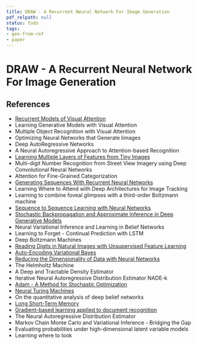 ```yaml
---
title: DRAW - A Recurrent Neural Network For Image Generation
pdf_relpath: null
status: todo
tags:
- gen-from-ref
- paper
---
```


# DRAW - A Recurrent Neural Network For Image Generation

## References

- [Recurrent Models of Visual Attention](./recurrent-models-of-visual-attention.md)
- Learning Generative Models with Visual Attention
- Multiple Object Recognition with Visual Attention
- Optimizing Neural Networks that Generate Iimages
- Deep AutoRegressive Networks
- A Neural Autoregressive Approach to Attention-based Recognition
- [Learning Multiple Layers of Features from Tiny Images](./learning-multiple-layers-of-features-from-tiny-images.md)
- Multi-digit Number Recognition from Street View Imagery using Deep Convolutional Neural Networks
- Attention for Fine-Grained Categorization
- [Generating Sequences With Recurrent Neural Networks](./generating-sequences-with-recurrent-neural-networks.md)
- Learning Where to Attend with Deep Architectures for Image Tracking
- Learning to combine foveal glimpses with a third-order Boltzmann machine
- [Sequence to Sequence Learning with Neural Networks](./sequence-to-sequence-learning-with-neural-networks.md)
- [Stochastic Backpropagation and Approximate Inference in Deep Generative Models](./stochastic-backpropagation-and-approximate-inference-in-deep-generative-models.md)
- Neural Variational Inference and Learning in Belief Networks
- Learning to Forget - Continual Prediction with LSTM
- Deep Boltzmann Machines
- [Reading Digits in Natural Images with Unsupervised Feature Learning](./reading-digits-in-natural-images-with-unsupervised-feature-learning.md)
- [Auto-Encoding Variational Bayes](./auto-encoding-variational-bayes.md)
- [Reducing the Dimensionality of Data with Neural Networks](./reducing-the-dimensionality-of-data-with-neural-networks.md)
- The Helmholtz Machine
- A Deep and Tractable Density Estimator
- Iterative Neural Autoregressive Distribution Estimator NADE-k
- [Adam - A Method for Stochastic Optimization](./adam-a-method-for-stochastic-optimization.md)
- [Neural Turing Machines](./neural-turing-machines.md)
- On the quantitative analysis of deep belief networks
- [Long Short-Term Memory](./long-short-term-memory.md)
- [Gradient-based learning applied to document recognition](./gradient-based-learning-applied-to-document-recognition.md)
- The Neural Autoregressive Distribution Estimator
- Markov Chain Monte Carlo and Variational Inference - Bridging the Gap
- Evaluating probabilities under high-dimensional latent variable models
- Learning where to look
